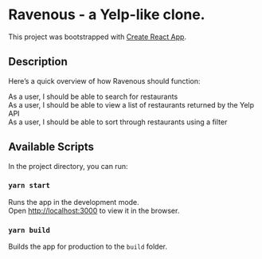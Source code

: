 # Ravenous - a Yelp-like clone.

This project was bootstrapped with [Create React App](https://github.com/facebook/create-react-app).

## Description

Here’s a quick overview of how Ravenous should function:

As a user, I should be able to search for restaurants\
As a user, I should be able to view a list of restaurants returned by the Yelp API\
As a user, I should be able to sort through restaurants using a filter

## Available Scripts

In the project directory, you can run:

### `yarn start`

Runs the app in the development mode.\
Open [http://localhost:3000](http://localhost:3000) to view it in the browser.

### `yarn build`

Builds the app for production to the `build` folder.
